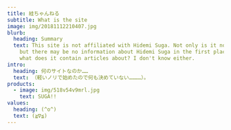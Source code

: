 ```yaml
---
title: 絓ちゃんねる
subtitle: What is the site
image: img/20181112210407.jpg
blurb:
  heading: Summary
  text: This site is not affiliated with Hidemi Suga. Not only is it not related,
    but there may be no information about Hidemi Suga in the first place. So
    what does it contain articles about? I don't know either.
intro:
  heading: 何のサイトなのか……
  text: （軽いノリで始めたので何も決めていない…………）。
products:
  - image: img/518v54v9mrl.jpg
    text: SUGA!!
values:
  heading: (^o^)
  text: (≧∇≦)
---
```

